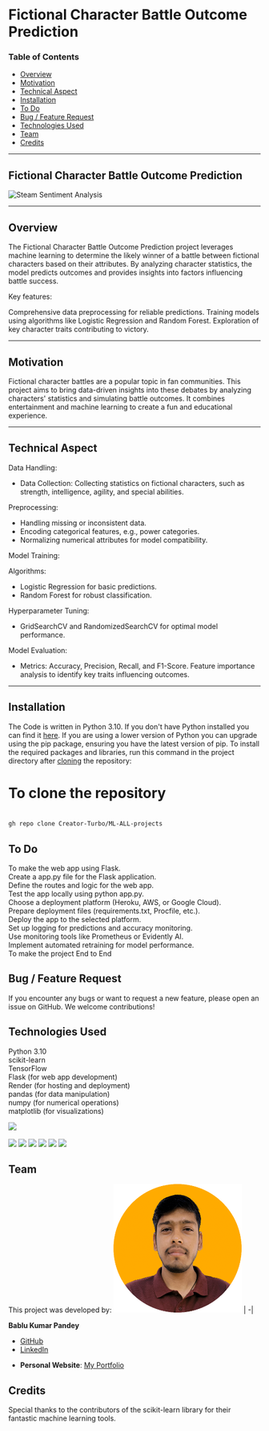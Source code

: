 # Fictional Character Battle Outcome Prediction

### Table of Contents
- [Overview](#overview)
- [Motivation](#motivation)
- [Technical Aspect](#technical-aspect)
- [Installation](#installation)
- [To Do](#to-do)
- [Bug / Feature Request](#bug--feature-request)
- [Technologies Used](#technologies-used)
- [Team](#team)
- [Credits](#credits)

---


## Fictional Character Battle Outcome Prediction

![Steam Sentiment Analysis](https://i.imgur.com/FmJMyEL.jpeg)


---

## Overview
The Fictional Character Battle Outcome Prediction project leverages machine learning to determine the likely winner of a battle between fictional characters based on their attributes. By analyzing character statistics, the model predicts outcomes and provides insights into factors influencing battle success.

Key features:

Comprehensive data preprocessing for reliable predictions.
Training models using algorithms like Logistic Regression and Random Forest.
Exploration of key character traits contributing to victory.



---

## Motivation
Fictional character battles are a popular topic in fan communities. This project aims to bring data-driven insights into these debates by analyzing characters' statistics and simulating battle outcomes. It combines entertainment and machine learning to create a fun and educational experience.

---

## Technical Aspect

Data Handling:

- Data Collection: Collecting statistics on fictional characters, such as strength, intelligence, agility, and special abilities.

Preprocessing:

- Handling missing or inconsistent data.
- Encoding categorical features, e.g., power categories.
- Normalizing numerical attributes for model compatibility.

Model Training:

Algorithms:

- Logistic Regression for basic predictions.
- Random Forest for robust classification.

Hyperparameter Tuning:

- GridSearchCV and RandomizedSearchCV for optimal model performance.

Model Evaluation:

- Metrics: Accuracy, Precision, Recall, and F1-Score.
Feature importance analysis to identify key traits influencing outcomes.


---

## Installation
The Code is written in Python 3.10. If you don't have Python installed you can find it [here](https://www.python.org/downloads/). If you are using a lower version of Python you can upgrade using the pip package, ensuring you have the latest version of pip. To install the required packages and libraries, run this command in the project directory after [cloning](https://www.howtogeek.com/451360/how-to-clone-a-github-repository/) the repository:

# To clone the repository

```bash

gh repo clone Creator-Turbo/ML-ALL-projects

```


## To Do

To make the web app  using  Flask.<br>
Create a app.py file for the Flask application.<br>
Define the routes and logic for the web app.<br>
Test the app locally using python app.py.<br>
Choose a deployment platform (Heroku, AWS, or Google Cloud).<br>
Prepare deployment files (requirements.txt, Procfile, etc.).<br>
Deploy the app to the selected platform.<br>
Set up logging for predictions and accuracy monitoring.<br>
Use monitoring tools like Prometheus or Evidently AI.<br>
Implement automated retraining for model performance.<br>
To make the project End to End 




## Bug / Feature Request
If you encounter any bugs or want to request a new feature, please open an issue on GitHub. We welcome contributions!




## Technologies Used
Python 3.10<br> 
scikit-learn<br>
TensorFlow <br>
Flask (for web app development)  <br>
Render (for hosting and deployment)  <br>
pandas (for data manipulation) <br>
numpy (for numerical operations)  <br>
matplotlib (for visualizations) <br>



![](https://forthebadge.com/images/badges/made-with-python.svg)


[<img target="_blank" src="https://upload.wikimedia.org/wikipedia/commons/thumb/0/05/Scikit_learn_logo_small.svg/260px-Scikit_learn_logo_small.svg.png" width=170>](https://scikit-learn.org/stable/)
[<img target="_blank" src="https://miro.medium.com/v2/resize:fit:720/format:webp/0*RWkQ0Fziw792xa0S" width=170>](https://pandas.pydata.org/docs/)
  [<img target="_blank" src="https://encrypted-tbn0.gstatic.com/images?q=tbn:ANd9GcSDzf1RMK1iHKjAswDiqbFB8f3by6mLO89eir-Q4LJioPuq9yOrhvpw2d3Ms1u8NLlzsMQ&usqp=CAU" width=280>](https://matplotlib.org/stable/index.html) 
 [<img target="_blank" src="https://icon2.cleanpng.com/20180829/okc/kisspng-flask-python-web-framework-representational-state-flask-stickker-1713946755581.webp" width=170>](https://flask.palletsprojects.com/en/stable/) 
 [<img target="_blank" src="https://upload.wikimedia.org/wikipedia/commons/thumb/3/31/NumPy_logo_2020.svg/512px-NumPy_logo_2020.svg.png" width=200>](https://numpy.org/devdocs/user/index.html) 
 [<img target="_blank" src="https://user-images.githubusercontent.com/315810/92254613-279c8000-ee9f-11ea-9b73-5622a7d95f3f.png" width=200>](https://seaborn.pydata.org/tutorial/introduction.html) 







## Team
This project was developed by:
[![Bablu kumar pandey](https://github.com/Creator-Turbo/images-/blob/main/resized_image.png?raw=true)](ressume_link) |
-|


**Bablu Kumar Pandey**


- [GitHub](https://github.com/Creator-Turbo)  
- [LinkedIn](https://www.linkedin.com/in/bablu-kumar-pandey-313764286/)
* **Personal Website**: [My Portfolio](https://creator-turbo.github.io/Creator-Turbo-Portfolio-website/)



## Credits

Special thanks to the contributors of the scikit-learn library for their fantastic machine learning tools.
